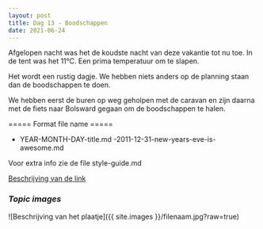 ```yaml
---
layout: post
title: Dag 13 - Boodschappen
date: 2021-06-24
---
```

Afgelopen nacht was het de koudste nacht van deze vakantie tot nu toe. In de tent was het 11°C. Een prima temperatuur om te slapen.  

Het wordt een rustig dagje. We hebben niets anders op de planning staan dan de boodschappen te doen. 

We hebben eerst de buren op weg geholpen met de caravan en zijn daarna met de fiets naar Bolsward gegaan om de boodschappen te halen.

===== Format file name =====
- YEAR-MONTH-DAY-title.md
-2011-12-31-new-years-eve-is-awesome.md

Voor extra info zie de file style-guide.md  

[Beschrijving van de link](http://example.com)  


### *Topic images*  

![Beschrijving van het plaatje]({{ site.images }}/filenaam.jpg?raw=true)
